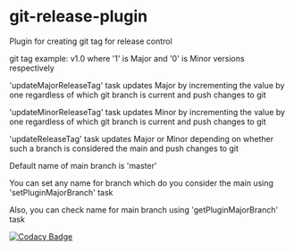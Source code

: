 # git-release-plugin

Plugin for creating git tag for release control

git tag example: v1.0 where '1' is Major and '0' is Minor versions respectively

'updateMajorReleaseTag' task updates Major by incrementing the value by one regardless of which git branch is current
and push changes to git

'updateMinorReleaseTag' task updates Minor by incrementing the value by one regardless of which git branch is current
and push changes to git

'updateReleaseTag' task updates Major or Minor depending on whether such a branch is considered the main and push
changes to git

Default name of main branch is 'master'

You can set any name for branch which do you consider the main using 'setPluginMajorBranch' task

Also, you can check name for main branch using 'getPluginMajorBranch' task

[![Codacy Badge](https://app.codacy.com/project/badge/Grade/b757ffad32634c4ebc15f247f08a8f92)](https://www.codacy.com/gh/arthurstrokov/test-gradle-git-release-plugin/dashboard?utm_source=github.com&amp;utm_medium=referral&amp;utm_content=arthurstrokov/test-gradle-git-release-plugin&amp;utm_campaign=Badge_Grade)